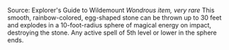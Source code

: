 Source: Explorer's Guide to Wildemount
*Wondrous item, very rare*
This smooth, rainbow-colored, egg-shaped stone can be thrown up to 30 feet and explodes in a 10-foot-radius sphere of magical energy on impact, destroying the stone. Any active spell of 5th level or lower in the sphere ends.